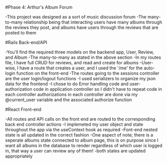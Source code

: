 #Phase 4: Arthur's Album Forum

  -This project was designed as a sort of music discussion forum
  -The many-to-many relationship being that interacting users have many albums through the reviews they post, and albums have users through the 
    reviews that are posted to them
  
#Rails Back-end/API 

  -You'll find the required three models on the backend app, User, Review, and Album
  -The many-to-many as stated in the above section
  -In my routes file, I have full CRUD for reviews, and read and create for albums
  -User-wise, I have a route that creates a user, and I used the '/me' for the auto-login function on the front-end
  -The routes going to the sessions controller are the user login/logout functions
  -I used serializers to organize my json data for the frontend
  -I chose to do Error handling code and user-authorization code in application controller so I didn't have to repeat code in each controller
    authorizations in each controller are done via my @current_user variable and the associated authorize function

#React Front-end

  -All routes and API calls on the front end are routed to the corresponding back end controller actions
  -I implemeted my user object and state throughout the app via the useContext hook as required
  -Font-end nested state is all updated in the correct fashion
  -One aspect of note; there is a seperate albums state connected to album page, this is on purpose since I want all albums in the database to 
    render regardless of which user is logged in, that way a user can review any of them! 
    -both states are updated appropriately 




